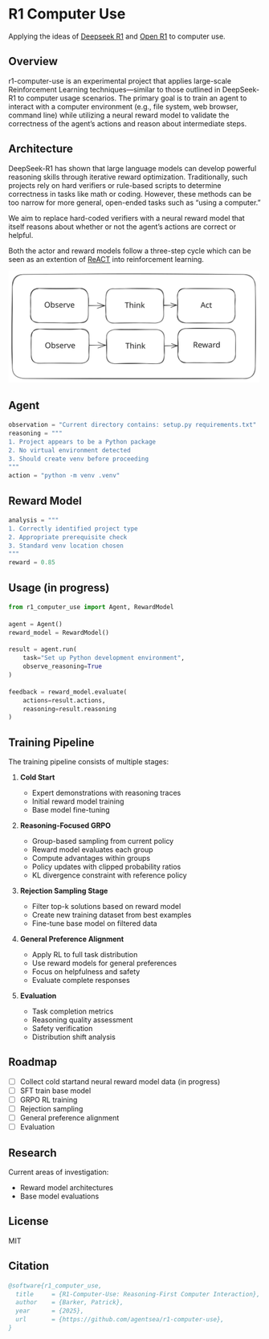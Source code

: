 # R1 Computer Use

Applying the ideas of [Deepseek R1](https://github.com/deepseek-ai/DeepSeek-R1) and [Open R1](https://github.com/huggingface/open-r1) to computer use.

## Overview

r1-computer-use is an experimental project that applies large-scale Reinforcement Learning techniques—similar to those outlined in DeepSeek-R1 to computer usage scenarios. The primary goal is to train an agent to interact with a computer environment (e.g., file system, web browser, command line) while utilizing a neural reward model to validate the correctness of the agent’s actions and reason about intermediate steps.

## Architecture

DeepSeek-R1 has shown that large language models can develop powerful reasoning skills through iterative reward optimization. Traditionally, such projects rely on hard verifiers or rule-based scripts to determine correctness in tasks like math or coding. However, these methods can be too narrow for more general, open-ended tasks such as “using a computer.”

We aim to replace hard-coded verifiers with a neural reward model that itself reasons about whether or not the agent’s actions are correct or helpful.

Both the actor and reward models follow a three-step cycle which can be seen as an extention of [ReACT](https://react-lm.github.io/) into reinforcement learning.

<img src="./static/rac.svg" alt="diagram" width="500">


## Agent

```python
observation = "Current directory contains: setup.py requirements.txt"
reasoning = """
1. Project appears to be a Python package
2. No virtual environment detected
3. Should create venv before proceeding
"""
action = "python -m venv .venv"
```

## Reward Model

```python
analysis = """
1. Correctly identified project type
2. Appropriate prerequisite check
3. Standard venv location chosen
"""
reward = 0.85
```

## Usage (in progress)

```python
from r1_computer_use import Agent, RewardModel

agent = Agent()
reward_model = RewardModel()

result = agent.run(
    task="Set up Python development environment",
    observe_reasoning=True
)

feedback = reward_model.evaluate(
    actions=result.actions,
    reasoning=result.reasoning
)
```

## Training Pipeline

The training pipeline consists of multiple stages:

1. **Cold Start**
   - Expert demonstrations with reasoning traces
   - Initial reward model training
   - Base model fine-tuning

2. **Reasoning-Focused GRPO**
   - Group-based sampling from current policy
   - Reward model evaluates each group
   - Compute advantages within groups
   - Policy updates with clipped probability ratios
   - KL divergence constraint with reference policy

3. **Rejection Sampling Stage**
   - Filter top-k solutions based on reward model
   - Create new training dataset from best examples
   - Fine-tune base model on filtered data

4. **General Preference Alignment**
   - Apply RL to full task distribution
   - Use reward models for general preferences
   - Focus on helpfulness and safety
   - Evaluate complete responses

5. **Evaluation**
   - Task completion metrics
   - Reasoning quality assessment 
   - Safety verification
   - Distribution shift analysis

## Roadmap

- [ ] Collect cold startand neural reward model data (in progress)
- [ ] SFT train base model
- [ ] GRPO RL training
- [ ] Rejection sampling
- [ ] General preference alignment
- [ ] Evaluation

## Research
Current areas of investigation:

- Reward model architectures
- Base model evaluations

## License
MIT

## Citation

```bibtex
@software{r1_computer_use,
  title     = {R1-Computer-Use: Reasoning-First Computer Interaction},
  author    = {Barker, Patrick},
  year      = {2025},
  url       = {https://github.com/agentsea/r1-computer-use},
}
```